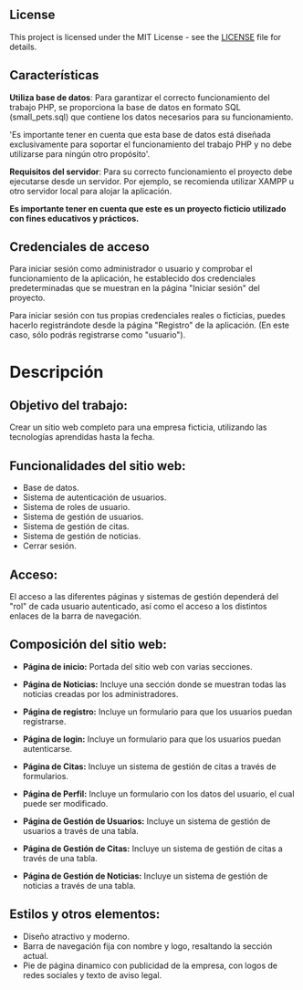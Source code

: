## License

This project is licensed under the MIT License - see the [LICENSE](LICENSE) file for details.

## Características

**Utiliza base de datos**: Para garantizar el correcto funcionamiento del trabajo PHP, se proporciona la base de datos en formato SQL (small_pets.sql) que contiene los datos necesarios para su funcionamiento.

'Es importante tener en cuenta que esta base de datos está diseñada exclusivamente para soportar el funcionamiento del trabajo PHP y no debe utilizarse para ningún otro propósito'.

**Requisitos del servidor**: Para su correcto funcionamiento el proyecto debe ejecutarse desde un servidor. Por ejemplo, se recomienda utilizar XAMPP u otro servidor local para alojar la aplicación.

**Es importante tener en cuenta que este es un proyecto ficticio utilizado con fines educativos y prácticos.**

## Credenciales de acceso

Para iniciar sesión como administrador o usuario y comprobar el funcionamiento de la aplicación, he establecido dos credenciales predeterminadas que se muestran en la página "Iniciar sesión" del proyecto.

Para iniciar sesión con tus propias credenciales reales o ficticias, puedes hacerlo registrándote desde la página "Registro" de la aplicación. (En este caso, sólo podrás registrarse como "usuario").


# Descripción

## Objetivo del trabajo:

Crear un sitio web completo para una empresa ficticia, utilizando las tecnologías aprendidas hasta la fecha.

## Funcionalidades del sitio web:

- Base de datos.
- Sistema de autenticación de usuarios.
- Sistema de roles de usuario.
- Sistema de gestión de usuarios.
- Sistema de gestión de citas.
- Sistema de gestión de noticias.
- Cerrar sesión.

## Acceso:

El acceso a las diferentes páginas y sistemas de gestión dependerá del "rol" de cada usuario autenticado, así como el acceso a los distintos enlaces de la barra de navegación.

## Composición del sitio web:

- **Página de inicio:** Portada del sitio web con varias secciones.

- **Página de Noticias:** Incluye una sección donde se muestran todas las noticias creadas por los administradores.

- **Página de registro:** Incluye un formulario para que los usuarios puedan registrarse.

- **Página de login:** Incluye un formulario para que los usuarios puedan autenticarse.

- **Página de Citas:** Incluye un sistema de gestión de citas a través de formularios.

- **Página de Perfil:** Incluye un formulario con los datos del usuario, el cual puede ser modificado.

- **Página de Gestión de Usuarios:** Incluye un sistema de gestión de usuarios a través de una tabla.

- **Página de Gestión de Citas:** Incluye un sistema de gestión de citas a través de una tabla.

- **Página de Gestión de Noticias:** Incluye un sistema de gestión de noticias a través de una tabla.

## Estilos y otros elementos:

- Diseño atractivo y moderno.
- Barra de navegación fija con nombre y logo, resaltando la sección actual.
- Pie de página dinamico con publicidad de la empresa, con logos de redes sociales y texto de aviso legal.